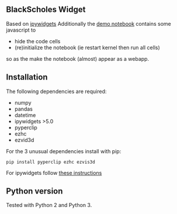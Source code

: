 ## BlackScholes Widget

Based on [ipywidgets](https://ipywidgets.readthedocs.io/en/latest/)
Additionally the [demo notebook](http://nbviewer.ipython.org/github/oscar6echo/BlackScholesWidget/blob/master/demo_blackscholes_widget.ipynb) contains some javascript to
+ hide the code cells  
+ (re)initialize the notebook (ie restart kernel then run all cells)  

so as the make the notebook (almost) appear as a webapp.

## Installation

The following dependencies are required: 
+ numpy
+ pandas
+ datetime
+ ipywidgets >5.0
+ pyperclip
+ ezhc
+ ezvid3d

For the 3 unusual dependencies install with pip:
````
pip install pyperclip ezhc ezvis3d
````
For ipywidgets follow [these instructions](https://ipywidgets.readthedocs.io/en/latest/user_install.html)

## Python version

Tested with Python 2 and Python 3.

